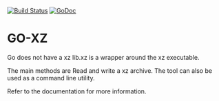 [![Build Status](https://travis-ci.org/giulioungaretti/go-xz.svg)](https://travis-ci.org/giulioungaretti/go-xz)  [![GoDoc](https://godoc.org/github.com/giulioungaretti/go-xz?status.svg)](https://godoc.org/github.com/giulioungaretti/go-xz)

GO-XZ
====

Go does not have a xz lib.xz is a wrapper around the xz executable.

The main methods are Read and write a xz archive.
The tool can also be used as a command line utility.

Refer to the documentation for more information.
